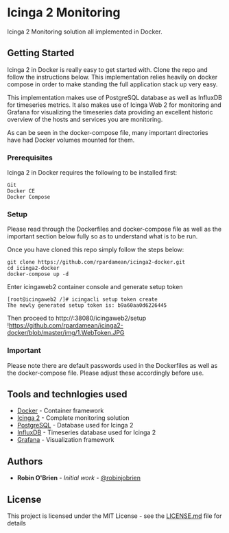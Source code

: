 # Icinga 2 Monitoring

Icinga 2 Monitoring solution all implemented in Docker.

## Getting Started

Icinga 2 in Docker is really easy to get started with. Clone the repo and follow the instructions below. This implementation relies heavily on docker compose in order to make standing the full application stack up very easy.

This implementation makes use of PostgreSQL database as well as InfluxDB for timeseries metrics. It also makes use of Icinga Web 2 for monitoring and Grafana for visualizing the timeseries data providing an excellent historic overview of the hosts and services you are monitoring.

As can be seen in the docker-compose file, many important directories have had Docker volumes mounted for them.

### Prerequisites

Icinga 2 in Docker requires the following to be installed first:

```
Git
Docker CE
Docker Compose
```

### Setup

Please read through the Dockerfiles and docker-compose file as well as the important section below fully so as to understand what is to be run.

Once you have cloned this repo simply follow the steps below:

```
git clone https://github.com/rpardamean/icinga2-docker.git
cd icinga2-docker
docker-compose up -d
```

Enter icingaweb2 container console and generate setup token
```
[root@icingaweb2 /]# icingacli setup token create
The newly generated setup token is: b9a60aa0d6226445
```

Then proceed to http://<docker-host-ip>:38080/icingaweb2/setup
!<wec token setup><https://github.com/rpardamean/icinga2-docker/blob/master/img/1.WebToken.JPG>
  
  
  
### Important

Please note there are default passwords used in the Dockerfiles as well as the docker-compose file. Please adjust these accordingly before use.

## Tools and technlogies used  

* [Docker](https://www.docker.com/community-edition) - Container framework
* [Icinga 2](https://www.icinga.com/products/icinga-2/) - Complete monitoring solution
* [PostgreSQL](https://www.postgresql.org/) - Database used for Icinga 2
* [InfluxDB](https://www.influxdata.com/) - Timeseries database used for Icinga 2
* [Grafana](https://grafana.com/) - Visualization framework

## Authors

* **Robin O'Brien** - *Initial work* - [@robinjobrien](https://twitter.com/robinjobrien)

## License

This project is licensed under the MIT License - see the [LICENSE.md](LICENSE.md) file for details

